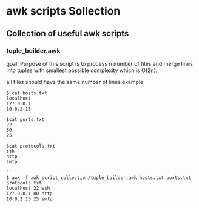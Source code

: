 # awk scripts Sollection
## Collection of useful awk scripts


### tuple_builder.awk
goal: Purpose of this script is to process n number of files and merge lines into tuples with smallest possible complexity which is O(2n).

all files should have the same number of lines
example:

```
$ cat hosts.txt
localhost
127.0.0.1
10.0.2.15
```

```
$cat ports.txt
22
80
25
```

```
$cat protocols.txt
ssh
http
smtp

``
$ awk -f awk_script_collection/tuple_builder.awk hosts.txt ports.txt protocols.txt
localhost 22 ssh 
127.0.0.1 80 http 
10.0.2.15 25 smtp 
```

